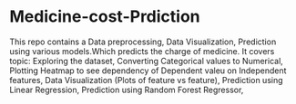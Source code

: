 # Medicine-cost-Prdiction
This repo contains a Data preprocessing, Data Visualization, Prediction using various models.Which predicts the charge of medicine.
It covers topic:
	Exploring the dataset,
	Converting Categorical values to Numerical,
	Plotting Heatmap to see dependency of Dependent valeu on Independent features,
	Data Visualization (Plots of feature vs feature),
	Prediction using Linear Regression,
	Prediction using Random Forest Regressor,

